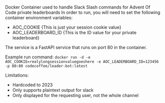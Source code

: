 Docker Container used to handle Slack Slash commands for Advent Of Code private leaderboards
In order to run, you will need to set the following container environment variables:

* AOC_COOKIE {This is just your session cookie value}
* AOC_LEADERBOARD_ID {This is the ID value for your private leaderboard}

The service is a FastAPI service that runs on port 80 in the container. 

Example run command: 
`docker run -d -e AOC_COOKIE=realylongsessionvaluegoeshere -e AOC_LEADERBOARD_ID=123456 -p 80:80 codecoffee/leader-bot:latest`

Limitations: 
* Hardcoded to 2023
* Only supports plaintext output for slack
* Only displayed for the requesting user, not the whole channel